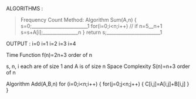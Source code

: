 ALGORITHMS :

> Frequency Count Method:
Algorithm Sum(A,n)
{
    s=0;________________________1
    for(i=0;i<n;i++) // if n=5__n+1
        s=s+A[i];_______________n
}
return s;_______________________1

OUTPUT :
i=0
i=1
i=2
i=3
i=4


Time Function f(n)=2n+3
order of n

s, n, i each are of size 1 and A is of size n
Space Complexity S(n)=n+3
order of n

Algorithm Add(A,B,n)
    for (i=0;i<n;i++)
        {
            for(j=0;j<n;j++)
            {
                C[i,j]=A[i,j]+B[i,j]
            }
        }
